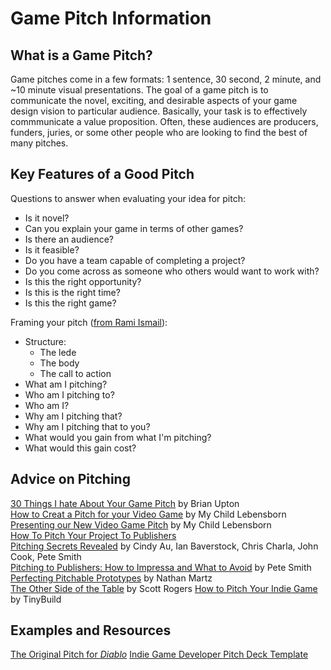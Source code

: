 # Game Pitch Information

## What is a Game Pitch?

Game pitches come in a few formats: 1 sentence, 30 second, 2 minute, and ~10 minute visual presentations. 
The goal of a game pitch is to communicate the novel, exciting, and desirable aspects of your game design vision to particular audience.
Basically, your task is to effectively commmunicate a value proposition.
Often, these audiences are producers, funders, juries, or some other people who are looking to find the best of many pitches.

## Key Features of a Good Pitch


Questions to answer when evaluating your idea for pitch:
* Is it novel?
* Can you explain your game in terms of other games?
* Is there an audience?
* Is it feasible?
* Do you have a team capable of completing a project?
* Do you come across as someone who others would want to work with?
* Is this the right opportunity?
* Is this is the right time?
* Is this the right game?

Framing your pitch ([from Rami Ismail](https://www.gdcvault.com/play/1020877/In-3-Sentences-or-Less)):
* Structure:
  * The lede
  * The body
  * The call to action
* What am I pitching?
* Who am I pitching to?
* Who am I?
* Why am I pitching that?
* Why am I pitching that to you?
* What would you gain from what I'm pitching?
* What would this gain cost?

## Advice on Pitching
[30 Things I hate About Your Game Pitch](https://www.youtube.com/watch?v=4LTtr45y7P0) by Brian Upton  
[How to Creat a Pitch for your Video Game](https://www.youtube.com/watch?v=YAnQPWo9SWM) by My Child Lebensborn  
[Presenting our New Video Game Pitch](https://www.youtube.com/watch?v=CCm7qQwz1jU) by My Child Lebensborn  
[How To Pitch Your Project To Publishers](https://www.gamasutra.com/view/feature/134571/how_to_pitch_your_project_to_.php)  
[Pitching Secrets Revealed](https://www.gdcvault.com/play/1018065/Pitching-Secrets) by Cindy Au, Ian Baverstock, Chris Charla, John Cook, Pete Smith  
[Pitching to Publishers: How to Impressa and What to Avoid](https://www.gdcvault.com/play/1016445/Pitching-to-Publishers-How-to) by Pete Smith  
[Perfecting Pitchable Prototypes](https://www.gdcvault.com/play/1015490/Perfecting-Pitchable) by Nathan Martz  
[The Other Side of the Table](https://www.gdcvault.com/play/1016254/The-Art-of) by Scott Rogers 
[How to Pitch Your Indie Game](http://www.tinybuild.com/how-to-pitch-your-game) by TinyBuild  

## Examples and Resources
[The Original Pitch for *Diablo*](http://www.graybeardgames.com/download/diablo_pitch.pdf) 
[Indie Game Developer Pitch Deck Template](https://www.slideshare.net/bubbleguminteractive/indie-games-developer-pitch-deck-template)  




